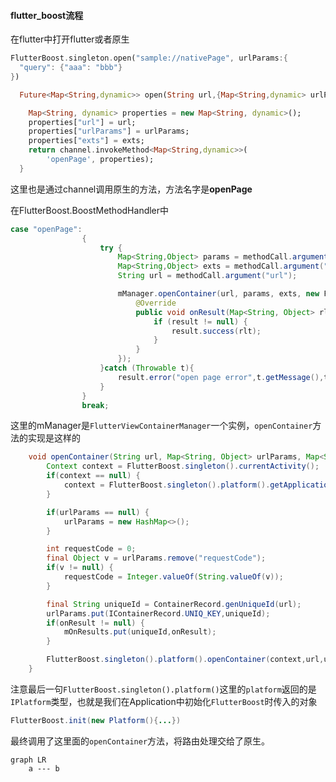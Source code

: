 #### flutter_boost流程

在flutter中打开flutter或者原生

```dart
FlutterBoost.singleton.open("sample://nativePage", urlParams:{
  "query": {"aaa": "bbb"}
})
```

``` dart
  Future<Map<String,dynamic>> open(String url,{Map<String,dynamic> urlParams,Map<String,dynamic> exts}){

    Map<String, dynamic> properties = new Map<String, dynamic>();
    properties["url"] = url;
    properties["urlParams"] = urlParams;
    properties["exts"] = exts;
    return channel.invokeMethod<Map<String,dynamic>>(
        'openPage', properties);
  }
```

这里也是通过channel调用原生的方法，方法名字是**openPage**

在FlutterBoost.BoostMethodHandler中

``` java
case "openPage":
                {
                    try {
                        Map<String,Object> params = methodCall.argument("urlParams");
                        Map<String,Object> exts = methodCall.argument("exts");
                        String url = methodCall.argument("url");

                        mManager.openContainer(url, params, exts, new FlutterViewContainerManager.OnResult() {
                            @Override
                            public void onResult(Map<String, Object> rlt) {
                                if (result != null) {
                                    result.success(rlt);
                                }
                            }
                        });
                    }catch (Throwable t){
                        result.error("open page error",t.getMessage(),t);
                    }
                }
                break;
```

这里的mManager是`FlutterViewContainerManager`一个实例，`openContainer`方法的实现是这样的

``` java
    void openContainer(String url, Map<String, Object> urlParams, Map<String, Object> exts,OnResult onResult) {
        Context context = FlutterBoost.singleton().currentActivity();
        if(context == null) {
            context = FlutterBoost.singleton().platform().getApplication();
        }

        if(urlParams == null) {
            urlParams = new HashMap<>();
        }

        int requestCode = 0;
        final Object v = urlParams.remove("requestCode");
        if(v != null) {
            requestCode = Integer.valueOf(String.valueOf(v));
        }

        final String uniqueId = ContainerRecord.genUniqueId(url);
        urlParams.put(IContainerRecord.UNIQ_KEY,uniqueId);
        if(onResult != null) {
            mOnResults.put(uniqueId,onResult);
        }

        FlutterBoost.singleton().platform().openContainer(context,url,urlParams,requestCode,exts);
    }
```

注意最后一句`FlutterBoost.singleton().platform()`这里的`platform`返回的是 `IPlatform`类型，也就是我们在Application中初始化`FlutterBoost`时传入的对象

``` java
FlutterBoost.init(new Platform(){...})
```

最终调用了这里面的`openContainer`方法，将路由处理交给了原生。



``` mermaid
graph LR
	a --- b
```



